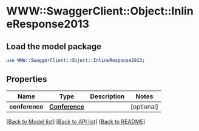 # WWW::SwaggerClient::Object::InlineResponse2013

## Load the model package
```perl
use WWW::SwaggerClient::Object::InlineResponse2013;
```

## Properties
Name | Type | Description | Notes
------------ | ------------- | ------------- | -------------
**conference** | [**Conference**](Conference.md) |  | [optional] 

[[Back to Model list]](../README.md#documentation-for-models) [[Back to API list]](../README.md#documentation-for-api-endpoints) [[Back to README]](../README.md)


